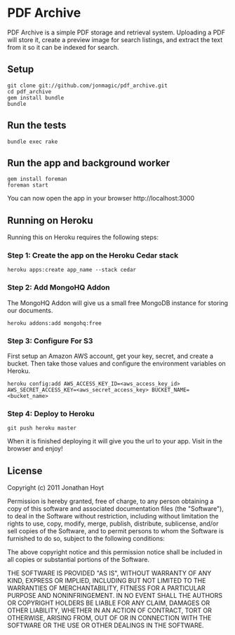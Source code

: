 # PDF Archive

PDF Archive is a simple PDF storage and retrieval system. Uploading a PDF will store it, create a preview image for search listings, and extract the text from it so it can be indexed for search.

## Setup

    git clone git://github.com/jonmagic/pdf_archive.git
    cd pdf_archive
    gem install bundle
    bundle

## Run the tests

    bundle exec rake

## Run the app and background worker

    gem install foreman
    foreman start

You can now open the app in your browser http://localhost:3000

## Running on Heroku

Running this on Heroku requires the following steps:

### Step 1: Create the app on the Heroku Cedar stack

    heroku apps:create app_name --stack cedar

### Step 2: Add MongoHQ Addon

The MongoHQ Addon will give us a small free MongoDB instance for storing our documents.

    heroku addons:add mongohq:free

### Step 3: Configure For S3

First setup an Amazon AWS account, get your key, secret, and create a bucket. Then take those values and configure the environment variables on Heroku.

    heroku config:add AWS_ACCESS_KEY_ID=<aws_access_key_id> AWS_SECRET_ACCESS_KEY=<aws_secret_access_key> BUCKET_NAME=<bucket_name>

### Step 4: Deploy to Heroku

    git push heroku master

When it is finished deploying it will give you the url to your app. Visit in the browser and enjoy!

## License

Copyright (c) 2011 Jonathan Hoyt

Permission is hereby granted, free of charge, to any person obtaining a copy of this software and associated documentation files (the "Software"), to deal in the Software without restriction, including without limitation the rights to use, copy, modify, merge, publish, distribute, sublicense, and/or sell copies of the Software, and to permit persons to whom the Software is furnished to do so, subject to the following conditions:

The above copyright notice and this permission notice shall be included in all copies or substantial portions of the Software.

THE SOFTWARE IS PROVIDED "AS IS", WITHOUT WARRANTY OF ANY KIND, EXPRESS OR IMPLIED, INCLUDING BUT NOT LIMITED TO THE WARRANTIES OF MERCHANTABILITY, FITNESS FOR A PARTICULAR PURPOSE AND NONINFRINGEMENT. IN NO EVENT SHALL THE AUTHORS OR COPYRIGHT HOLDERS BE LIABLE FOR ANY CLAIM, DAMAGES OR OTHER LIABILITY, WHETHER IN AN ACTION OF CONTRACT, TORT OR OTHERWISE, ARISING FROM, OUT OF OR IN CONNECTION WITH THE SOFTWARE OR THE USE OR OTHER DEALINGS IN THE SOFTWARE.